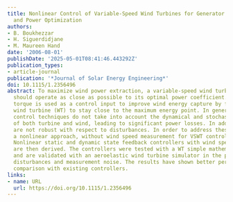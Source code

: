 ```yaml
---
title: Nonlinear Control of Variable-Speed Wind Turbines for Generator Torque Limiting
  and Power Optimization
authors:
- B. Boukhezzar
- H. Siguerdidjane
- M. Maureen Hand
date: '2006-08-01'
publishDate: '2025-05-01T08:41:46.443292Z'
publication_types:
- article-journal
publication: '*Journal of Solar Energy Engineering*'
doi: 10.1115/1.2356496
abstract: To maximize wind power extraction, a variable-speed wind turbine (VSWT)
  should operate as close as possible to its optimal power coefficient. The generator
  torque is used as a control input to improve wind energy capture by forcing the
  wind turbine (WT) to stay close to the maximum energy point. In general, current
  control techniques do not take into account the dynamical and stochastic aspect
  of both turbine and wind, leading to significant power losses. In addition, they
  are not robust with respect to disturbances. In order to address these weaknesses,
  a nonlinear approach, without wind speed measurement for VSWT control, is proposed.
  Nonlinear static and dynamic state feedback controllers with wind speed estimator
  are then derived. The controllers were tested with a WT simple mathematical model
  and are validated with an aeroelastic wind turbine simulator in the presence of
  disturbances and measurement noise. The results have shown better performance in
  comparison with existing controllers.
links:
- name: URL
  url: https://doi.org/10.1115/1.2356496
---
```

